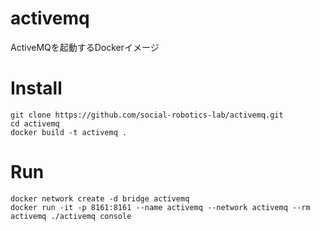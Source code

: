 # activemq
ActiveMQを起動するDockerイメージ

# Install
```
git clone https://github.com/social-robotics-lab/activemq.git
cd activemq
docker build -t activemq .
```

# Run
```
docker network create -d bridge activemq
docker run -it -p 8161:8161 --name activemq --network activemq --rm activemq ./activemq console
```
